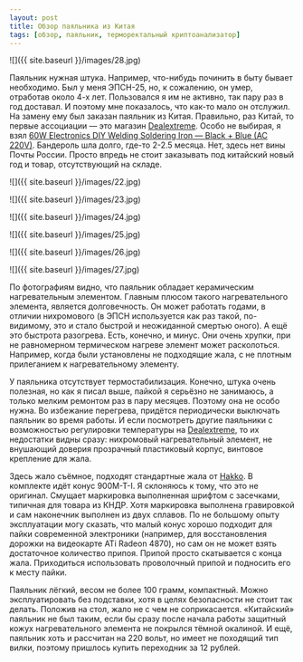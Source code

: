 ```yaml
---
layout: post
title: Обзор паяльника из Китая
tags: [обзор, паяльник, терморектальный криптоанализатор]
---
```


![]({{ site.baseurl }}/images/28.jpg)

Паяльник нужная штука. Например, что-нибудь починить в быту бывает необходимо. Был у меня ЭПСН-25, но, к сожалению, он умер, отработав около 4-х лет. Пользовался я им не активно, так пару раз в год доставал. И поэтому мне показалось, что как-то мало он отслужил. На замену ему был заказан паяльник из Китая. Правильно, раз Китай, то первые ассоциации — это магазин [Dealextreme](https://www.dx.com/). Особо не выбирая, я взял [60W Electronics DIY Welding Soldering Iron — Black + Blue (AC 220V)](https://www.dx.com/p/60w-electronics-diy-welding-soldering-iron-black-blue-ac-220v-107764). Бандероль шла долго, где-то 2-2.5 месяца. Нет, здесь нет вины Почты России. Просто впредь не стоит заказывать под китайский новый год и товар, отсутствующий на складе.

![]({{ site.baseurl }}/images/22.jpg)

![]({{ site.baseurl }}/images/23.jpg)

![]({{ site.baseurl }}/images/24.jpg)

![]({{ site.baseurl }}/images/25.jpg)

![]({{ site.baseurl }}/images/26.jpg)

![]({{ site.baseurl }}/images/27.jpg)

По фотографиям видно, что паяльник обладает керамическим нагревательным элементом. Главным плюсом такого нагревательного элемента, является долговечность. Он может работать годами, в отличии нихромового (в ЭПСН используется как раз такой, по-видимому, это и стало быстрой и неожиданной смертью оного). А ещё это быстрота разогрева. Есть, конечно, и минус. Они очень хрупки, при не равномерном термическом нагреве элемент может расколоться. Например, когда были установлены не подходящие жала, с не плотным прилеганием к нагревательному элементу.

У паяльника отсутствует термостабилизация. Конечно, штука очень полезная, но как я писал выше, пайкой я серьёзно не занимаюсь, а только мелким ремонтом раз в пару месяцев. Поэтому она не особо нужна. Во избежание перегрева, придётся периодически выключать паяльник во время работы. И если посмотреть другие паяльники с возможностью регулировки температуры на [Dealextreme](http://dx.com/), то их недостатки видны сразу: нихромовый нагревательный элемент, не внушающий доверия прозрачный пластиковый корпус, винтовое крепление для жала.

Здесь жало съёмное, подходят стандартные жала от [Hakko](http://www.hakko.com/). В комплекте идёт конус 900M-T-I. Я склоняюсь к тому, что это не оригинал. Смущает маркировка выполненная шрифтом с засечками, типичная для товара из КНДР. Хотя маркировка выполнена гравировкой и сам наконечник выполнен из двух сплавов. По не большому опыту эксплуатации могу сказать, что малый конус хорошо подходит для пайки современной электроники (например, для восстановления дорожки на видеокарте ATi Radeon 4870), но сам он не может взять достаточное количество припоя. Припой просто скатывается с конца жала. Приходиться использовать проволочный припой и подносить его к месту пайки.

Паяльник лёгкий, весом не более 100 грамм, компактный. Можно эксплуатировать без подставки, хотя в целях безопасности не стоит так делать. Положив на стол, жало не с чем не соприкасается. «Китайский» паяльник не был таким, если бы сразу после начала работы защитный кожух нагревательного элемента не покрылся тёмной окалиной. И ещё, паяльник хоть и рассчитан на 220 вольт, но имеет не походящий тип вилки, поэтому пришлось купить переходник за 12 рублей.
